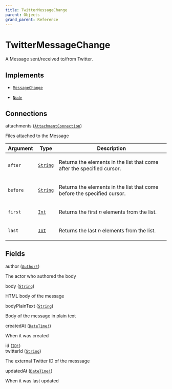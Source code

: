 ```yaml
---
title: TwitterMessageChange
parent: Objects
grand_parent: Reference
---
```


# TwitterMessageChange

A Message sent/received to/from Twitter.

## Implements

- <code><a href="/docs/reference/interface/message_change">MessageChange</a></code>

- <code><a href="/docs/reference/interface/node">Node</a></code>

## Connections

<div class="field-entry ">
  <span id="attachments" class="field-name connection-name anchored">attachments (<code><a href="/docs/reference/connection_type/attachment/attachment_connection">AttachmentConnection</a></code>)</span>

  <div class="description-wrapper">
   <p>Files attached to the Message</p>
     <table class="arguments">
  <thead>
  <tr>
    <th>Argument</th>
    <th>Type</th>
    <th>Description</th>
  </tr>
  </thead>
  <tbody>

  <tr>
  <td><code class="anchored">after</code></td>
  <td>
    <code><a href="/docs/reference/scalar/string">String</a></code>
  </td>
  <td>
    <p>Returns the elements in the list that come after the specified cursor.</p>
   </td>
  </tr>

  <tr>
  <td><code class="anchored">before</code></td>
  <td>
    <code><a href="/docs/reference/scalar/string">String</a></code>
  </td>
  <td>
    <p>Returns the elements in the list that come before the specified cursor.</p>
   </td>
  </tr>

  <tr>
  <td><code class="anchored">first</code></td>
  <td>
    <code><a href="/docs/reference/scalar/int">Int</a></code>
  </td>
  <td>
    <p>Returns the first <em>n</em> elements from the list.</p>
   </td>
  </tr>

  <tr>
  <td><code class="anchored">last</code></td>
  <td>
    <code><a href="/docs/reference/scalar/int">Int</a></code>
  </td>
  <td>
    <p>Returns the last <em>n</em> elements from the list.</p>
   </td>
  </tr>

  </tbody>
</table>

  </div>
</div>

## Fields

<div class="field-entry ">
  <span id="author" class="field-name anchored">author (<code><a href="/docs/reference/union/author">Author!</a></code>)</span>

  <div class="description-wrapper">
   <p>The actor who authored the body</p>

  </div>
</div>

<div class="field-entry ">
  <span id="body" class="field-name anchored">body (<code><a href="/docs/reference/scalar/string">String</a></code>)</span>

  <div class="description-wrapper">
   <p>HTML body of the message</p>

  </div>
</div>

<div class="field-entry ">
  <span id="body_plain_text" class="field-name anchored">bodyPlainText (<code><a href="/docs/reference/scalar/string">String</a></code>)</span>

  <div class="description-wrapper">
   <p>Body of the message in plain text</p>

  </div>
</div>

<div class="field-entry ">
  <span id="created_at" class="field-name anchored">createdAt (<code><a href="/docs/reference/scalar/date_time">DateTime!</a></code>)</span>

  <div class="description-wrapper">
   <p>When it was created</p>

  </div>
</div>

<div class="field-entry ">
  <span id="id" class="field-name anchored">id (<code><a href="/docs/reference/scalar/id">ID!</a></code>)</span>

  <div class="description-wrapper">

  </div>
</div>

<div class="field-entry ">
  <span id="twitter_id" class="field-name anchored">twitterId (<code><a href="/docs/reference/scalar/string">String</a></code>)</span>

  <div class="description-wrapper">
   <p>The external Twitter ID of the messsage</p>

  </div>
</div>

<div class="field-entry ">
  <span id="updated_at" class="field-name anchored">updatedAt (<code><a href="/docs/reference/scalar/date_time">DateTime!</a></code>)</span>

  <div class="description-wrapper">
   <p>When it was last updated</p>

  </div>
</div>

